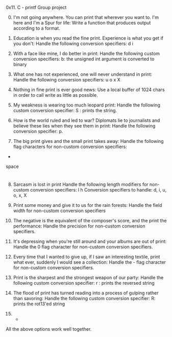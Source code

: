 0x11. C - printf
Group project

0. I'm not going anywhere. You can print that wherever you want to. I'm here and I'm a Spur for life:
Write a function that produces output according to a format.

1. Education is when you read the fine print. Experience is what you get if you don't:
Handle the following conversion specifiers:
d
i

2. With a face like mine, I do better in print:
Handle the following custom conversion specifiers:
b: the unsigned int argument is converted to binary

3. What one has not experienced, one will never understand in print:
Handle the following conversion specifiers:
u
o
x
X

4. Nothing in fine print is ever good news:
Use a local buffer of 1024 chars in order to call write as little as possible.

5. My weakness is wearing too much leopard print:
Handle the following custom conversion specifier:
S : prints the string.

6. How is the world ruled and led to war? Diplomats lie to journalists and believe these lies when they see them in print:
Handle the following conversion specifier: p.

7. The big print gives and the small print takes away:
Handle the following flag characters for non-custom conversion specifiers:
+
space
#

8. Sarcasm is lost in print
Handle the following length modifiers for non-custom conversion specifiers:
l
h
Conversion specifiers to handle: d, i, u, o, x, X

9. Print some money and give it to us for the rain forests:
Handle the field width for non-custom conversion specifiers

10. The negative is the equivalent of the composer's score, and the print the performance:
Handle the precision for non-custom conversion specifiers.

11. It's depressing when you're still around and your albums are out of print:
Handle the 0 flag character for non-custom conversion specifiers.

12. Every time that I wanted to give up, if I saw an interesting textile, print what ever, suddenly I would see a collection:
Handle the - flag character for non-custom conversion specifiers.

13. Print is the sharpest and the strongest weapon of our party:
Handle the following custom conversion specifier:
r : prints the reversed string

14. The flood of print has turned reading into a process of gulping rather than savoring:
Handle the following custom conversion specifier:
R: prints the rot13'ed string

15. *
All the above options work well together.
